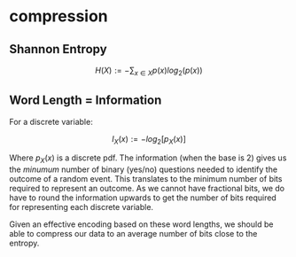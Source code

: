 # compression


## Shannon Entropy
$$
H(X) := -\sum_{x \in X} p(x)log_2(p(x))
$$

## Word Length = Information

For a discrete variable:

$$
I_X(x) := -log_2[p_X(x)]
$$

Where $p_X(x)$ is a discrete pdf.
The information (when the base is 2) gives us the _minumum_ number of binary (yes/no) questions needed to identify the outcome of a random event. This translates to the minimum number of bits required to represent an outcome. As we cannot have fractional bits, we do have to round the information upwards to get the number of bits required for representing each discrete variable.

Given an effective encoding based on these word lengths, we should be able to compress our data to an average number of bits close to the entropy.
